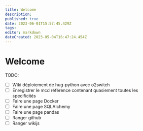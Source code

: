 ```yaml
---
title: Welcome
description: 
published: true
date: 2023-06-01T15:57:45.429Z
tags: 
editor: markdown
dateCreated: 2023-05-04T16:47:24.454Z
---
```


# Welcome
TODO:
- [ ] Wiki déploiement de hug-python avec o2switch
- [ ] Enregistrer le mcd référence contenant quasiement toutes les specificités
- [ ] Faire une page Docker
- [ ] Faire une page SQLAlchemy
- [ ] Faire une page pandas
- [ ] Ranger github
- [ ] Ranger wikijs